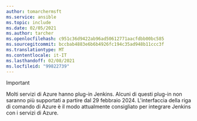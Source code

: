```yaml
---
author: tomarchermsft
ms.service: ansible
ms.topic: include
ms.date: 02/05/2021
ms.author: tarcher
ms.openlocfilehash: c951c36d9422ab96ad50612771aacfdbb00bc585
ms.sourcegitcommit: bccbab4883e6b6b4926fc194c35ad948b11ccc3f
ms.translationtype: MT
ms.contentlocale: it-IT
ms.lasthandoff: 02/08/2021
ms.locfileid: "99822739"
---
```

> [!IMPORTANT]
> Molti servizi di Azure hanno plug-in Jenkins. Alcuni di questi plug-in non saranno più supportati a partire dal 29 febbraio 2024. L'interfaccia della riga di comando di Azure è il modo attualmente consigliato per integrare Jenkins con i servizi di Azure.